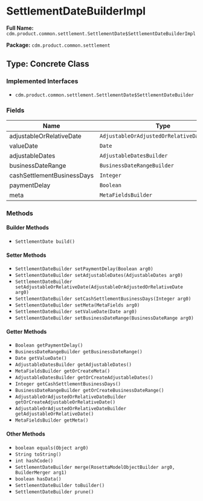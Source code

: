 # SettlementDateBuilderImpl

**Full Name:** `cdm.product.common.settlement.SettlementDate$SettlementDateBuilderImpl`

**Package:** `cdm.product.common.settlement`

## Type: Concrete Class

### Implemented Interfaces

- `cdm.product.common.settlement.SettlementDate$SettlementDateBuilder`

### Fields

| Name | Type | Description |
|------|------|-------------|
| adjustableOrRelativeDate | `AdjustableOrAdjustedOrRelativeDateBuilder` |  |
| valueDate | `Date` |  |
| adjustableDates | `AdjustableDatesBuilder` |  |
| businessDateRange | `BusinessDateRangeBuilder` |  |
| cashSettlementBusinessDays | `Integer` |  |
| paymentDelay | `Boolean` |  |
| meta | `MetaFieldsBuilder` |  |

### Methods

#### Builder Methods

- `SettlementDate build()`

#### Setter Methods

- `SettlementDateBuilder setPaymentDelay(Boolean arg0)`
- `SettlementDateBuilder setAdjustableDates(AdjustableDates arg0)`
- `SettlementDateBuilder setAdjustableOrRelativeDate(AdjustableOrAdjustedOrRelativeDate arg0)`
- `SettlementDateBuilder setCashSettlementBusinessDays(Integer arg0)`
- `SettlementDateBuilder setMeta(MetaFields arg0)`
- `SettlementDateBuilder setValueDate(Date arg0)`
- `SettlementDateBuilder setBusinessDateRange(BusinessDateRange arg0)`

#### Getter Methods

- `Boolean getPaymentDelay()`
- `BusinessDateRangeBuilder getBusinessDateRange()`
- `Date getValueDate()`
- `AdjustableDatesBuilder getAdjustableDates()`
- `MetaFieldsBuilder getOrCreateMeta()`
- `AdjustableDatesBuilder getOrCreateAdjustableDates()`
- `Integer getCashSettlementBusinessDays()`
- `BusinessDateRangeBuilder getOrCreateBusinessDateRange()`
- `AdjustableOrAdjustedOrRelativeDateBuilder getOrCreateAdjustableOrRelativeDate()`
- `AdjustableOrAdjustedOrRelativeDateBuilder getAdjustableOrRelativeDate()`
- `MetaFieldsBuilder getMeta()`

#### Other Methods

- `boolean equals(Object arg0)`
- `String toString()`
- `int hashCode()`
- `SettlementDateBuilder merge(RosettaModelObjectBuilder arg0, BuilderMerger arg1)`
- `boolean hasData()`
- `SettlementDateBuilder toBuilder()`
- `SettlementDateBuilder prune()`

